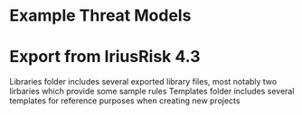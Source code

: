 # Example Threat Models
#
# Export from IriusRisk 4.3

Libraries folder includes several exported library files, most notably two lirbaries which provide some sample rules
Templates folder includes several templates for reference purposes when creating new projects
